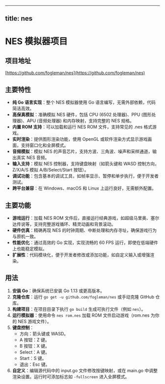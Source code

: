 
---
title: nes
---

# NES 模拟器项目

## 项目地址
[https://github.com/fogleman/nes](https://github.com/fogleman/nes)

## 主要特性
- **纯 Go 语言实现**：整个 NES 模拟器使用 Go 语言编写，无需外部依赖，代码简洁高效。
- **高保真模拟**：准确模拟 NES 硬件，包括 CPU (6502 处理器)、PPU (图形处理器)、APU (音频处理器) 和内存映射，支持完整的 NES 规格。
- **内置 ROM 支持**：可以加载和运行 NES ROM 文件，支持常见的 .nes 格式游戏。
- **实时渲染**：提供图形渲染功能，使用 OpenGL 或软件渲染方式显示游戏画面，支持窗口化和全屏模式。
- **音频模拟**：模拟 NES 的声音芯片，支持方波、三角波、噪声和采样通道，输出真实 NES 音频。
- **输入支持**：模拟 NES 控制器，支持键盘映射（如箭头键和 WASD 控制方向，Z/X/A/S 模拟 A/B/Select/Start 按钮）。
- **调试功能**：包含基本的调试工具，如帧率显示、暂停和单步执行，便于开发者测试。
- **跨平台兼容**：在 Windows、macOS 和 Linux 上运行良好，无需额外配置。

## 主要功能
- **游戏运行**：加载 NES ROM 文件后，直接运行经典游戏，如超级马里奥、塞尔达传说等，支持完整游戏循环、精灵动画和背景滚动。
- **硬件仿真**：精确再现 NES 的时钟周期、中断处理和内存寻址，确保游戏行为与原机一致。
- **性能优化**：通过高效的 Go 实现，实现流畅的 60 FPS 运行，即使在低端硬件上也能稳定模拟。
- **扩展性**：代码模块化，便于开发者修改或添加功能，如自定义输入或增强渲染。

## 用法
1. **安装 Go**：确保系统已安装 Go 1.13 或更高版本。
2. **克隆仓库**：运行 `go get -u github.com/fogleman/nes` 或手动克隆 GitHub 仓库。
3. **构建项目**：在项目目录下执行 `go build` 生成可执行文件（例如 `nes`）。
4. **运行模拟器**：使用命令 `nes rom.nes` 加载 ROM 文件启动游戏（rom.nes 为你的 NES 游戏文件）。
5. **键盘控制**：
   - 方向：箭头键或 WASD。
   - A 按钮：Z 键。
   - B 按钮：X 键。
   - Select：A 键。
   - Start：S 键。
   - 退出：Esc 键。
6. **自定义**：编辑源代码中的 input.go 文件修改按键映射，或在 main.go 中调整渲染设置。运行时可添加标志如 `-fullscreen` 进入全屏模式。
